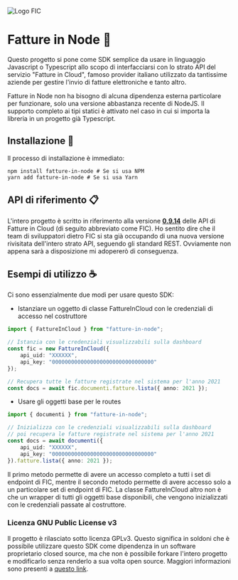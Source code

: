 ![Logo FIC](https://api.fattureincloud.it/v1/documentation/dist/images/logo-white-beta.png)

# Fatture in Node :rocket:

Questo progetto si pone come SDK semplice da usare in linguaggio Javascript o Typescript allo scopo di interfacciarsi con lo strato API del servizio "Fatture in Cloud", famoso provider italiano utilizzato da tantissime aziende per gestire l'invio di fatture elettroniche e tanto altro.

Fatture in Node non ha bisogno di alcuna dipendenza esterna particolare per funzionare, solo una versione abbastanza recente di NodeJS. Il supporto completo ai tipi statici è attivato nel caso in cui si importa la libreria in un progetto già Typescript.

## Installazione :wrench:

Il processo di installazione è immediato:
```
npm install fatture-in-node # Se si usa NPM
yarn add fatture-in-node # Se si usa Yarn
```

## API di riferimento :clipboard:

L'intero progetto è scritto in riferimento alla versione [**0.9.14**](https://api.fattureincloud.it/v1/documentation/dist/#) delle API di Fatture in Cloud (di seguito abbreviato come FIC). Ho sentito dire che il team di sviluppatori dietro FIC si sta già occupando di una nuova versione rivisitata dell'intero strato API, seguendo gli standard REST. Ovviamente non appena sarà a disposizione mi adopererò di conseguenza.

## Esempi di utilizzo :coffee:

Ci sono essenzialmente due modi per usare questo SDK:
- Istanziare un oggetto di classe FattureInCloud con le credenziali di accesso nel costruttore
```typescript
import { FattureInCloud } from "fatture-in-node";

// Istanzia con le credenziali visualizzabili sulla dashboard
const fic = new FattureInCloud({
    api_uid: "XXXXXX",
    api_key: "00000000000000000000000000000000"
});

// Recupera tutte le fatture registrate nel sistema per l'anno 2021
const docs = await fic.documenti.fatture.lista({ anno: 2021 });
```

- Usare gli oggetti base per le routes
```typescript
import { documenti } from "fatture-in-node";

// Inizializza con le credenziali visualizzabili sulla dashboard
// poi recupera le fatture registrate nel sistema per l'anno 2021
const docs = await documenti({
    api_uid: "XXXXXX",
    api_key: "00000000000000000000000000000000"
}).fatture.lista({ anno: 2021 });
```

Il primo metodo permette di avere un accesso completo a tutti i set di endpoint di FIC, mentre il secondo metodo permette di avere accesso solo a un particolare set di endpoint di FIC. La classe FattureInCloud altro non è che un wrapper di tutti gli oggetti base disponibili, che vengono inizializzati con le credenziali passate al costruttore.

### Licenza GNU Public License v3

Il progetto è rilasciato sotto licenza GPLv3. Questo significa in soldoni che è possibile utilizzare questo SDK come dipendenza in un software proprietario closed source, ma che non è possibile forkare l'intero progetto e modificarlo senza renderlo a sua volta open source. Maggiori informazioni sono presenti a [questo link](https://www.gnu.org/licenses/gpl-3.0.html).

